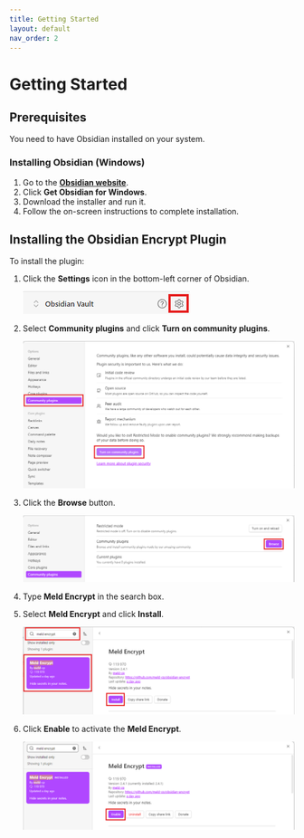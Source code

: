 ```yaml
---
title: Getting Started
layout: default
nav_order: 2
---
```


# Getting Started 

## Prerequisites 

You need to have Obsidian installed on your system. 

### Installing Obsidian (Windows)

1. Go to the [**Obsidian website**](https://obsidian.md/). 
2. Click **Get Obsidian for Windows**.
3. Download the installer and run it. 
4. Follow the on-screen instructions to complete installation.

## Installing the Obsidian Encrypt Plugin

To install the plugin:

1. Click the **Settings** icon in the bottom-left corner of Obsidian.

    [![Step1](../docs/assets/doc_inst_1.png)](../docs/assets/doc_inst_1.png)

2. Select **Community plugins** and click **Turn on community plugins**.

    [![Step2](../docs/assets/doc_inst_2.png)](../docs/assets/doc_inst_2.png)

3. Click the **Browse** button. 

    [![Step3](../docs/assets/doc_inst_3.png)](../docs/assets/doc_inst_3.png)

4. Type **Meld Encrypt** in the search box. 
 
5. Select **Meld Encrypt** and click **Install**.

    [![Step4](../docs/assets/doc_inst_4.png)](../docs/assets/doc_inst_4.png)

6. Click **Enable** to activate the **Meld Encrypt**.

    [![Step5](../docs/assets/doc_inst_5.png)](../docs/assets/doc_inst_5.png)
  

